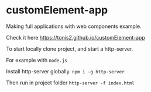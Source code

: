 # customElement-app
Making full applications with web components example.

Check it here https://tonis2.github.io/customElement-app


To start locally clone project, and start a http-server.

For example with `node.js`

Install http-server globally.
`npm i -g http-server`

Then run in project folder `http-server -f index.html`
